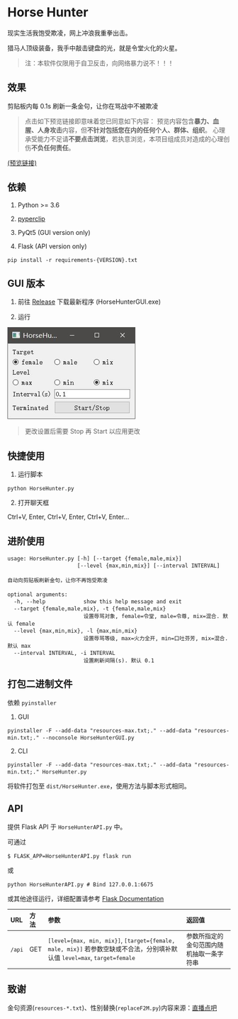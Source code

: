 # Horse Hunter

现实生活我饱受欺凌，网上冲浪我重拳出击。

猎马人顶级装备，我手中敲击键盘的光，就是令堂火化的火星。

> 注：本软件仅限用于自卫反击，向网络暴力说不！！！

## 效果

剪贴板内每 0.1s 刷新一条金句，让你在骂战中不被欺凌

> 点击如下预览链接即意味着您已同意如下内容：
> 预览内容包含**暴力、血腥、人身攻击**内容，但**不针对包括您在内的任何个人、群体、组织**。
> 心理承受能力不足请**不要点击浏览**，若执意浏览，本项目组成员对造成的心理创伤**不负任何责任**。

[(预览链接)](imgs/preview.gif)

## 依赖

1. Python >= 3.6

2. [pyperclip](https://pypi.org/project/pyperclip/)

3. PyQt5 (GUI version only)

4. Flask (API version only)

```
pip install -r requirements-{VERSION}.txt
```

## GUI 版本

1. 前往 [Release](https://github.com/forewing/HorseHunter.py/releases) 下载最新程序 (HorseHunterGUI.exe)

2. 运行

![gui](imgs/gui.jpg)

> 更改设置后需要 Stop 再 Start 以应用更改



## 快捷使用

1. 运行脚本

```
python HorseHunter.py
```

2. 打开聊天框

Ctrl+V, Enter, Ctrl+V, Enter, Ctrl+V, Enter...

## 进阶使用

```
usage: HorseHunter.py [-h] [--target {female,male,mix}]
                      [--level {max,min,mix}] [--interval INTERVAL]

自动向剪贴板刷新金句，让你不再饱受欺凌

optional arguments:
  -h, --help            show this help message and exit
  --target {female,male,mix}, -t {female,male,mix}
                        设置辱骂对象, female=令堂, male=令尊, mix=混合. 默认 female
  --level {max,min,mix}, -l {max,min,mix}
                        设置辱骂等级, max=火力全开, min=口吐芬芳, mix=混合. 默认 max
  --interval INTERVAL, -i INTERVAL
                        设置刷新间隔(s). 默认 0.1
```

## 打包二进制文件

依赖 `pyinstaller`

1. GUI

```
pyinstaller -F --add-data "resources-max.txt;." --add-data "resources-min.txt;." --noconsole HorseHunterGUI.py
```

2. CLI

```
pyinstaller -F --add-data "resources-max.txt;." --add-data "resources-min.txt;." HorseHunter.py
```

将软件打包至 `dist/HorseHunter.exe`，使用方法与脚本形式相同。

## API

提供 Flask API 于 `HorseHunterAPI.py` 中。

可通过

```
$ FLASK_APP=HorseHunterAPI.py flask run
```

或

```
python HorseHunterAPI.py # Bind 127.0.0.1:6675
```

或其他途径运行，详细配置请参考 [Flask Documentation](http://flask.palletsprojects.com/en/1.1.x/)

| URL | 方法 | 参数 | 返回值 |
| :- | :- | :- | :- |
| `/api` | GET | `[level={max, min, mix}]`, `[target={female, male, mix}]` 若参数空缺或不合法，分别填补默认值 `level=max`, `target=female`| 参数所指定的金句范围内随机抽取一条字符串 |

## 致谢

金句资源(`resources-*.txt`)、性别替换(`replaceF2M.py`)内容来源：[直播点吧](https://nmsl.shadiao.app)